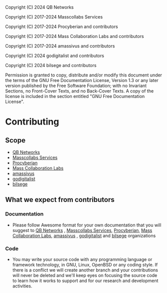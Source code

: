 Copyright (C)  2024  QB Networks

Copyright (C)  2017-2024  Masscollabs Services

Copyright (C)  2017-2024  Procyberian and contributors

Copyright (C)  2017-2024  Mass Collaboration Labs and contributors

Copyright (C)  2017-2024  amassivus and contributors

Copyright (C) 2024 godigitalist and contributors

Copyright (C) 2024 bilsege and contributors

Permission is granted to copy, distribute and/or modify this document
under the terms of the GNU Free Documentation License, Version 1.3
or any later version published by the Free Software Foundation;
with no Invariant Sections, no Front-Cover Texts, and no Back-Cover Texts.
A copy of the license is included in the section entitled "GNU
Free Documentation License".


# Contributing

## Scope 

* [QB Networks](https://github.com/qbnetworks)
* [Masscollabs Services](https://github.com/masscollabs)
* [Procyberian](https://github.com/procyberian) 
* [Mass Collaboration Labs](https://github.com/masscollaborationlabs)
* [amassivus](https://www.github.com/amassivus)
* [godigitalist](https://github.com/godigitalist)
* [bilsege](https://github.com/bilsege)

## What we expect from contributors

### Documentation

* Please follow Awesome format for your own documentation that you will suggest to [QB Networks](https://github.com/qbnetworks) , [Masscollabs Services](https://github.com/masscollabs), [Procyberian](https://github.com/procyberian), [Mass Collaboration Labs](https://github.com/masscollaborationlabs), [amassivus](https://www.github.com/amassivus) , [godigitalist](https://github.com/godigitalist) and [bilsege](https://github.com/bilsege) organizations

### Code

* You may write your source code with any programming language or framework technology, in GNU, Linux, OpenBSD or any coding style. If there is a conflict we will create another branch and your contributions will never be deleted and we'll keep eyes on focusing the source code to learn how it works to support and for our research and development activities.

